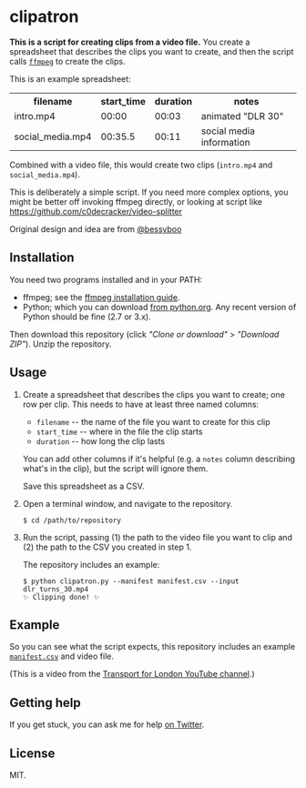 # clipatron

**This is a script for creating clips from a video file.**
You create a spreadsheet that describes the clips you want to create, and then the script calls [`ffmpeg`](https://ffmpeg.org/) to create the clips.

This is an example spreadsheet:

<table>
  <tr><th>filename</th><th>start_time</th><th>duration</th><th>notes</th></tr>
  <tr><td>intro.mp4</td><td>00:00</td><td>00:03</td><td>animated "DLR 30"</td></tr>
  <tr><td>social_media.mp4</td><td>00:35.5</td><td>00:11</td><td>social media information</td></tr>
</table>

Combined with a video file, this would create two clips (`intro.mp4` and `social_media.mp4`).

This is deliberately a simple script.
If you need more complex options, you might be better off invoking ffmpeg directly, or looking at script like <https://github.com/c0decracker/video-splitter>

Original design and idea are from [@bessyboo](https://twitter.com/bessyboo)



## Installation

You need two programs installed and in your PATH:

-   ffmpeg; see the [ffmpeg installation guide](https://www.ffmpeg.org/download.html).
-   Python; which you can download [from python.org](https://www.python.org/downloads/).
    Any recent version of Python should be fine (2.7 or 3.x).

Then download this repository (click *"Clone or download"* > *"Download ZIP"*).
Unzip the repository.



## Usage

1.  Create a spreadsheet that describes the clips you want to create; one row per clip.
    This needs to have at least three named columns:

    *   `filename` -- the name of the file you want to create for this clip
    *   `start_time` -- where in the file the clip starts
    *   `duration` -- how long the clip lasts

    You can add other columns if it's helpful (e.g. a `notes` column describing what's in the clip), but the script will ignore them.

    Save this spreadsheet as a CSV.

2.  Open a terminal window, and navigate to the repository.

    ```console
    $ cd /path/to/repository
    ```

3.  Run the script, passing (1) the path to the video file you want to clip and (2) the path to the CSV you created in step 1.

    The repository includes an example:

    ```console
    $ python clipatron.py --manifest manifest.csv --input dlr_turns_30.mp4
    ✨ Clipping done! ✨
    ```



## Example

So you can see what the script expects, this repository includes an example [`manifest.csv`](manifest.csv) and video file.

(This is a video from the [Transport for London YouTube channel](https://www.youtube.com/watch?v=6BoDePDGBHs).)



## Getting help

If you get stuck, you can ask me for help [on Twitter](https://twitter.com/alexwlchan).




## License

MIT.
